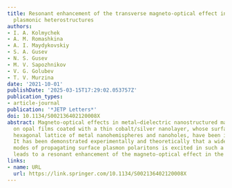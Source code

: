 ```yaml
---
title: Resonant enhancement of the transverse magneto-optical effect in opal/cobalt/silver
  plasmonic heterostructures
authors:
- I. A. Kolmychek
- A. M. Romashkina
- A. I. Maydykovskiy
- S. A. Gusev
- N. S. Gusev
- M. V. Sapozhnikov
- V. G. Golubev
- T. V. Murzina
date: '2021-10-01'
publishDate: '2025-03-15T17:29:02.053757Z'
publication_types:
- article-journal
publication: '*JETP Letters*'
doi: 10.1134/S002136402120008X
abstract: Magneto-optical effects in metal–dielectric nanostructured materials based
  on opal films coated with a thin cobalt/silver nanolayer, whose surface has a close-packed
  hexagonal lattice of metal nanohemispheres and nanoholes, have been investigated.
  It has been demonstrated experimentally and theoretically that a wide spectrum of
  modes of propagating surface plasmon polaritons is excited in such a system, which
  leads to a resonant enhancement of the magneto-optical effect in the Voigt geometry.
links:
- name: URL
  url: https://link.springer.com/10.1134/S002136402120008X
---
```

